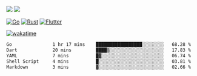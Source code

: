[![](https://img.shields.io/badge/Windows_11-Pro-292e33?style=flat-square&logo=windows&logoColor=ffffff)](https://www.microsoft.com/en-us/windows/)
[![](https://img.shields.io/badge/macOS-Sonoma-292e33?style=flat-square&logo=apple&logoColor=ffffff)](https://www.apple.com/macbook-pro/) 

[![Go](https://img.shields.io/badge/-Go-DEA584?style=flat&logo=go&logoColor=000000)](https://golang.org/)
[![Rust](https://img.shields.io/badge/-Rust-DEA584?style=flat&logo=rust&logoColor=000000)](https://www.rust-lang.org)
[![Flutter](https://img.shields.io/badge/-Flutter-DEA584?style=flat&logo=flutter&logoColor=000000)](https://flutter.dev/)

[![wakatime](https://wakatime.com/badge/user/9bb0c784-91ca-4b5c-8e9c-b13ece0f7b09.svg)](https://wakatime.com/@9bb0c784-91ca-4b5c-8e9c-b13ece0f7b09)


<!--START_SECTION:waka-->

```txt
Go               1 hr 17 mins    █████████████████░░░░░░░░   68.28 %
Dart             20 mins         ████▒░░░░░░░░░░░░░░░░░░░░   17.83 %
YAML             7 mins          █▓░░░░░░░░░░░░░░░░░░░░░░░   06.74 %
Shell Script     4 mins          █░░░░░░░░░░░░░░░░░░░░░░░░   03.81 %
Markdown         3 mins          ▓░░░░░░░░░░░░░░░░░░░░░░░░   02.66 %
```

<!--END_SECTION:waka-->
